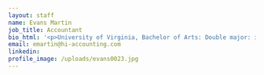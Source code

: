 ```yaml
---
layout: staff
name: Evans Martin
job_title: Accountant
bio_html: '<p>University of Virginia, Bachelor of Arts: Double major: in Economics &amp; History, marathon running, kick boxing, cooking</p>'
email: emartin@hi-accounting.com
linkedin:
profile_image: /uploads/evans0023.jpg
---
```



